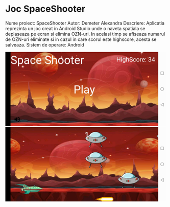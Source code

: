 # Joc SpaceShooter
Nume proiect: SpaceShooter
Autor: Demeter Alexandra
Descriere: Aplicatia reprezinta un joc creat in Android Studio unde o naveta spatiala se deplaseaza pe ecran si elimina OZN-uri. In acelasi timp se afiseaza numarul de OZN-uri eliminate si in cazul in care scorul este highscore, acesta se salveaza.
Sistem de operare: Android

![Alt text](https://github.com/AlexandraDemeter/alexandrademeter.github.io/blob/master/Examen/ss2.jpg)
![Alt text](https://github.com/AlexandraDemeter/alexandrademeter.github.io/blob/master/Examen/ss1.jpg)
